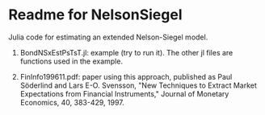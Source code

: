 Readme for NelsonSiegel
=======================

Julia code for estimating an extended Nelson-Siegel model.

1. BondNSxEstPsTsT.jl: example (try to run it). The other jl files are functions used in the example.

2. FinInfo199611.pdf: paper using this approach, published as
Paul Söderlind and Lars E-O. Svensson, "New Techniques to Extract Market Expectations from Financial Instruments," Journal of Monetary Economics, 40, 383-429, 1997.